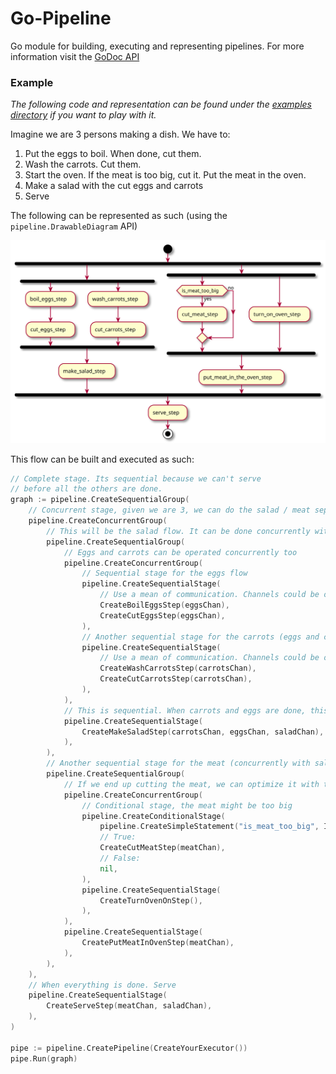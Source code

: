 # Go-Pipeline

Go module for building, executing and representing pipelines. For more information visit the [GoDoc API](https://godoc.org/github.com/saantiaguilera/go-pipeline)

### Example

_The following code and representation can be found under the [examples directory](examples/cook_example/) if you want to play with it._

Imagine we are 3 persons making a dish. We have to:
1. Put the eggs to boil. When done, cut them.
2. Wash the carrots. Cut them.
3. Start the oven. If the meat is too big, cut it. Put the meat in the oven.
4. Make a salad with the cut eggs and carrots
5. Serve

The following can be represented as such (using the `pipeline.DrawableDiagram` API)

![](examples/cook_example/template.svg)

This flow can be built and executed as such:
```go
// Complete stage. Its sequential because we can't serve
// before all the others are done. 
graph := pipeline.CreateSequentialGroup(
    // Concurrent stage, given we are 3, we can do the salad / meat separately
    pipeline.CreateConcurrentGroup(
        // This will be the salad flow. It can be done concurrently with the meat
        pipeline.CreateSequentialGroup( 
            // Eggs and carrots can be operated concurrently too
            pipeline.CreateConcurrentGroup(
                // Sequential stage for the eggs flow
                pipeline.CreateSequentialStage(
                    // Use a mean of communication. Channels could be one.
                    CreateBoilEggsStep(eggsChan),
                    CreateCutEggsStep(eggsChan),
                ),
                // Another sequential stage for the carrots (eggs and carrots will be concurrent though!)
                pipeline.CreateSequentialStage(
                    // Use a mean of communication. Channels could be one.
                    CreateWashCarrotsStep(carrotsChan),
                    CreateCutCarrotsStep(carrotsChan),
                ),
            ),
            // This is sequential. When carrots and eggs are done, this will run
            pipeline.CreateSequentialStage(
                CreateMakeSaladStep(carrotsChan, eggsChan, saladChan),
            ),
        ),
        // Another sequential stage for the meat (concurrently with salad)
        pipeline.CreateSequentialGroup(
            // If we end up cutting the meat, we can optimize it with the oven operation
            pipeline.CreateConcurrentGroup(
                // Conditional stage, the meat might be too big
                pipeline.CreateConditionalStage(
                    pipeline.CreateSimpleStatement("is_meat_too_big", IsMeatTooBigForTheOven),
                    // True:
                    CreateCutMeatStep(meatChan),
                    // False:
                    nil,
                ),
                pipeline.CreateSequentialStage(
                    CreateTurnOvenOnStep(),
                ),
            ),
            pipeline.CreateSequentialStage(
                CreatePutMeatInOvenStep(meatChan),
            ),
        ),
    ),
    // When everything is done. Serve
    pipeline.CreateSequentialStage(
        CreateServeStep(meatChan, saladChan),
    ),
)

pipe := pipeline.CreatePipeline(CreateYourExecutor())
pipe.Run(graph)
```